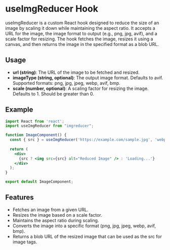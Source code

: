 # useImgReducer Hook
useImgReducer is a custom React hook designed to reduce the size of an image by scaling it down while maintaining the aspect ratio. It accepts a URL for the image, the image format to output (e.g., png, jpg, avif), and a scale factor for resizing. The hook fetches the image, resizes it using a canvas, and then returns the image in the specified format as a blob URL.


## Usage
- **url (string)**: The URL of the image to be fetched and resized.
- **imageType (string, optional)**: The output image format. Defaults to avif. Supported formats: png, jpg, jpeg, webp, avif, bmp.
- **scale (number, optional)**: A scaling factor for resizing the image. Defaults to 1. Should be greater than 0.

## Example
```jsx 
import React from 'react';
import useImgReducer from "imgreducer";

function ImageComponent() {
  const { src } = useImgReducer('https://example.com/sample.jpg', 'webp', 0.5);
  
  return (
    <div>
      {src ? <img src={src} alt="Reduced Image" /> : 'Loading...'}
    </div>
  );
}

export default ImageComponent;

```
## Features
- Fetches an image from a given URL.
- Resizes the image based on a scale factor.
- Maintains the aspect ratio during scaling.
- Converts the image into a specific format (png, jpg, jpeg, webp, avif, bmp).
- Returns a blob URL of the resized image that can be used as the src for image tags.
